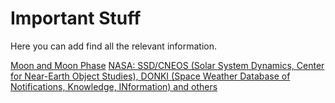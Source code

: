 # Important Stuff

Here you can add find all the relevant information.


[Moon and Moon Phase](https://dev.qweather.com/en/docs/api/astronomy/moon-and-moon-phase/)
[NASA: SSD/CNEOS (Solar System Dynamics, Center for Near-Earth Object Studies), DONKI (Space Weather Database of Notifications, Knowledge, INformation) and others](https://api.nasa.gov/)